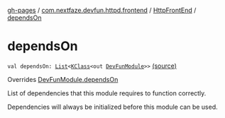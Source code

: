 [gh-pages](../../index.md) / [com.nextfaze.devfun.httpd.frontend](../index.md) / [HttpFrontEnd](index.md) / [dependsOn](./depends-on.md)

# dependsOn

`val dependsOn: `[`List`](https://kotlinlang.org/api/latest/jvm/stdlib/kotlin.collections/-list/index.html)`<`[`KClass`](https://kotlinlang.org/api/latest/jvm/stdlib/kotlin.reflect/-k-class/index.html)`<out `[`DevFunModule`](../../com.nextfaze.devfun.core/-dev-fun-module/index.md)`>>` [(source)](https://github.com/NextFaze/dev-fun/tree/master/devfun-httpd-frontend/src/main/java/com/nextfaze/devfun/httpd/frontend/FrontEnd.kt#L29)

Overrides [DevFunModule.dependsOn](../../com.nextfaze.devfun.core/-dev-fun-module/depends-on.md)

List of dependencies that this module requires to function correctly.

Dependencies will always be initialized before this module can be used.

